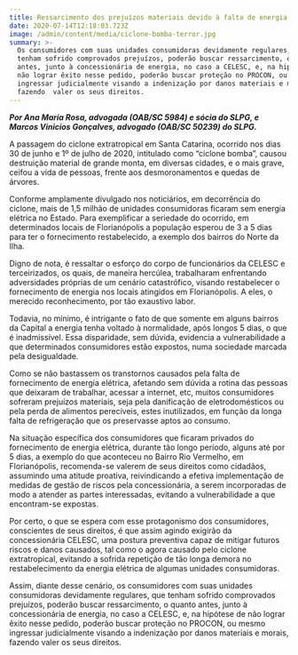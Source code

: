 ```yaml
---
title: Ressarcimento dos prejuízos materiais devido à falta de energia elétrica
date: 2020-07-14T12:18:03.723Z
image: /admin/content/media/ciclone-bomba-terror.jpg
summary: >-
  Os consumidores com suas unidades consumidoras devidamente regulares, que
  tenham sofrido comprovados prejuízos, poderão buscar ressarcimento, o quanto
  antes, junto à concessionária de energia, no caso a CELESC, e, na hipótese de
  não lograr êxito nesse pedido, poderão buscar proteção no PROCON, ou mesmo
  ingressar judicialmente visando a indenização por danos materiais e morais,
  fazendo  valer os seus direitos.
---
```

**_Por Ana Maria Rosa, advogada (OAB/SC 5984) e sócia do SLPG, e Marcos Vinicios Gonçalves, advogado (OAB/SC 50239) do SLPG._**

A passagem do ciclone extratropical em Santa Catarina, ocorrido nos dias 30 de junho e 1º de julho de 2020, intitulado como “ciclone bomba”, causou destruição material de grande monta, em diversas cidades, e o mais grave, ceifou a vida de pessoas, frente aos desmoronamentos e quedas de árvores.

Conforme amplamente divulgado nos noticiários, em decorrência do ciclone, mais de 1,5 milhão de unidades consumidoras ficaram sem energia elétrica no Estado. Para exemplificar a seriedade do ocorrido, em determinados locais de Florianópolis a população esperou de 3 a 5 dias para ter o fornecimento restabelecido, a exemplo dos bairros do Norte da Ilha.

Digno de nota, é ressaltar o esforço do corpo de funcionários da CELESC e terceirizados, os quais, de maneira hercúlea, trabalharam enfrentando adversidades próprias de um cenário catastrófico, visando restabelecer o fornecimento de energia nos locais atingidos em Florianópolis. A eles, o merecido reconhecimento, por tão exaustivo labor. 

Todavia, no mínimo, é intrigante o fato de que somente em alguns bairros da Capital a energia tenha voltado à normalidade, após longos 5 dias, o que é inadmissível. Essa disparidade, sem dúvida, evidencia a vulnerabilidade a que determinados consumidores estão expostos, numa sociedade marcada pela desigualdade. 

Como se não bastassem os transtornos causados pela falta de fornecimento de energia elétrica, afetando sem dúvida a rotina das pessoas que deixaram de trabalhar, acessar a internet, etc, muitos consumidores sofreram prejuízos materiais, seja pela danificação de eletrodomésticos ou pela perda de alimentos perecíveis, estes inutilizados, em função da longa falta de refrigeração que os preservasse aptos ao consumo.

Na situação específica dos consumidores que ficaram privados do fornecimento de energia elétrica, durante tão longo período, alguns até por 5 dias, a exemplo do que aconteceu no Bairro Rio Vermelho, em Florianópolis, recomenda-se valerem de seus direitos como cidadãos, assumindo uma atitude proativa, reivindicando a efetiva implementação de medidas de gestão de riscos pela concessionária, a serem incorporadas de modo a atender as partes interessadas, evitando a vulnerabilidade a que encontram-se expostas.

Por certo, o que se espera com esse protagonismo dos consumidores, conscientes de seus direitos, é que assim agindo exigirão da concessionária CELESC, uma postura preventiva capaz de mitigar futuros riscos e danos causados, tal como o agora causado pelo ciclone extratropical, evitando a sofrida repetição de tão longa demora no restabelecimento da energia elétrica de algumas unidades consumidoras.

Assim, diante desse cenário, os consumidores com suas unidades consumidoras devidamente regulares, que tenham sofrido comprovados prejuízos, poderão buscar ressarcimento, o quanto antes, junto à concessionária de energia, no caso a CELESC, e, na hipótese de não lograr êxito nesse pedido, poderão buscar proteção no PROCON, ou mesmo ingressar judicialmente visando a indenização por danos materiais e morais, fazendo  valer os seus direitos.
